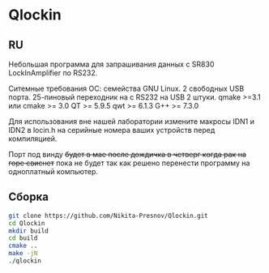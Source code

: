 # Qlockin
## RU
Небольшая программа для запрашивания данных с SR830 LockInAmplifier по RS232.

Ситемные требования
ОС: семейства GNU Linux.
2 свободных USB порта.
25-пиновый переходник нa с RS232 на USB 2 штуки.
qmake >=3.1 или cmake >= 3.0
QT >=  5.9.5
qwt >= 6.1.3
G++ >= 7.3.0

Для использования вне нашей лаборатории измените мaкросы IDN1 и IDN2 в locin.h на серийные номера ваших устройств перед компиляцией. 

Порт под винду ~~будет в мае после дождичка в четверг когда рак на горе свиснет~~ пока не будет так как решено перенести программу на одноплатный компьютер.

## Сборка
```bash
git clone https://github.com/Nikita-Presnov/Qlockin.git
cd Qlockin
mkdir build
cd build
cmake ..
make -jN
./qlockin
```
